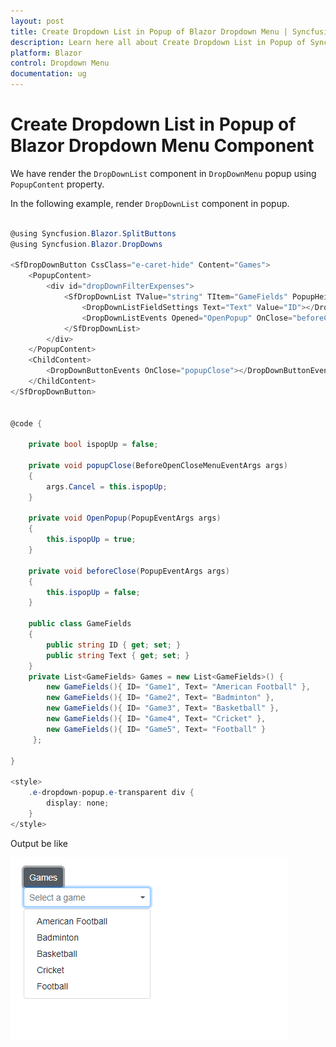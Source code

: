 ```yaml
---
layout: post
title: Create Dropdown List in Popup of Blazor Dropdown Menu | Syncfusion
description: Learn here all about Create Dropdown List in Popup of Syncfusion Blazor Dropdown Menu component and more.
platform: Blazor
control: Dropdown Menu
documentation: ug
---
```


# Create Dropdown List in Popup of Blazor Dropdown Menu Component

We have render the `DropDownList` component in `DropDownMenu` popup using `PopupContent` property.

In the following example, render `DropDownList` component in popup.

```csharp

@using Syncfusion.Blazor.SplitButtons
@using Syncfusion.Blazor.DropDowns

<SfDropDownButton CssClass="e-caret-hide" Content="Games">
    <PopupContent>
        <div id="dropDownFilterExpenses">
            <SfDropDownList TValue="string" TItem="GameFields" PopupHeight="230px" Placeholder="Select a game" DataSource="@Games">
                <DropDownListFieldSettings Text="Text" Value="ID"></DropDownListFieldSettings>
                <DropDownListEvents Opened="OpenPopup" OnClose="beforeClose" TValue="string"></DropDownListEvents>
            </SfDropDownList>
        </div>
    </PopupContent>
    <ChildContent>
        <DropDownButtonEvents OnClose="popupClose"></DropDownButtonEvents>
    </ChildContent>
</SfDropDownButton>


@code {

    private bool ispopUp = false;

    private void popupClose(BeforeOpenCloseMenuEventArgs args)
    {
        args.Cancel = this.ispopUp;
    }

    private void OpenPopup(PopupEventArgs args)
    {
        this.ispopUp = true;
    }

    private void beforeClose(PopupEventArgs args)
    {
        this.ispopUp = false;
    }

    public class GameFields
    {
        public string ID { get; set; }
        public string Text { get; set; }
    }
    private List<GameFields> Games = new List<GameFields>() {
        new GameFields(){ ID= "Game1", Text= "American Football" },
        new GameFields(){ ID= "Game2", Text= "Badminton" },
        new GameFields(){ ID= "Game3", Text= "Basketball" },
        new GameFields(){ ID= "Game4", Text= "Cricket" },
        new GameFields(){ ID= "Game5", Text= "Football" }
     };

}

<style>
    .e-dropdown-popup.e-transparent div {
        display: none;
    }
</style>


```

Output be like

![Button Sample](./../images/dropdownlist.png)